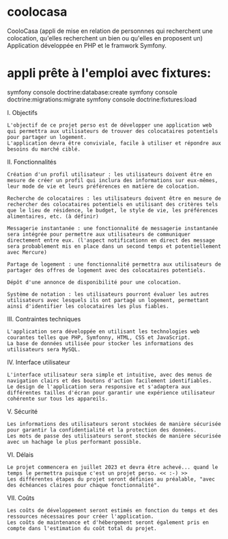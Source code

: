 # coolocasa
CooloCasa (appli de mise en relation de personnnes qui recherchent une colocation, qu'elles recherchent un bien ou qu'elles en proposent un)
Application développée en PHP et le framwork Symfony.

# appli prête à l'emploi avec fixtures:
symfony console doctrine:database:create
symfony console doctrine:migrations:migrate
symfony console doctrine:fixtures:load

I. Objectifs

    L'objectif de ce projet perso est de développer une application web qui permettra aux utilisateurs de trouver des colocataires potentiels pour partager un logement. 
    L'application devra être conviviale, facile à utiliser et répondre aux besoins du marché ciblé.

II. Fonctionnalités

    Création d'un profil utilisateur : les utilisateurs doivent être en mesure de créer un profil qui inclura des informations sur eux-mêmes, leur mode de vie et leurs préférences en matière de colocation.

    Recherche de colocataires : les utilisateurs doivent être en mesure de rechercher des colocataires potentiels en utilisant des critères tels que le lieu de résidence, le budget, le style de vie, les préférences alimentaires, etc. (à définir)

    Messagerie instantanée : une fonctionnalité de messagerie instantanée sera intégrée pour permettre aux utilisateurs de communiquer directement entre eux. (l'aspect notificationn en direct des message sera probablement mis en place dans un second temps et potentiellement avec Mercure)

    Partage de logement : une fonctionnalité permettra aux utilisateurs de partager des offres de logement avec des colocataires potentiels.

    Dépôt d'une annonce de disponibilité pour une colocation.

    Système de notation : les utilisateurs pourront évaluer les autres utilisateurs avec lesquels ils ont partagé un logement, permettant ainsi d'identifier les colocataires les plus fiables.

III. Contraintes techniques

    L'application sera développée en utilisant les technologies web courantes telles que PHP, Symfonny, HTML, CSS et JavaScript.
    La base de données utilisée pour stocker les informations des utilisateurs sera MySQL.

IV. Interface utilisateur

    L'interface utilisateur sera simple et intuitive, avec des menus de navigation clairs et des boutons d'action facilement identifiables.
    Le design de l'application sera responsive et s'adaptera aux différentes tailles d'écran pour garantir une expérience utilisateur cohérente sur tous les appareils.

V. Sécurité

    Les informations des utilisateurs seront stockées de manière sécurisée pour garantir la confidentialité et la protection des données.
    Les mots de passe des utilisateurs seront stockés de manière sécurisée avec un hachage le plus performant possible.

VI. Délais

    Le projet commencera en juillet 2023 et devra être achevé... quand le temps le permettra puisque c'est un projet perso. << :-) >>
    Les différentes étapes du projet seront définies au préalable, "avec des échéances claires pour chaque fonctionnalité".

VII. Coûts

    Les coûts de développement seront estimés en fonction du temps et des ressources nécessaires pour créer l'application.
    Les coûts de maintenance et d'hébergement seront également pris en compte dans l'estimation du coût total du projet.
